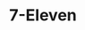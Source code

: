 ---
title: "7-Eleven"
url: /san-pedro-garza-garcia/7-eleven-calzada-san-pedro/
shop: Lebensmittel
---